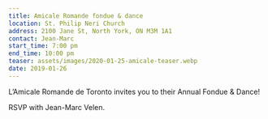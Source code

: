 ```yaml
---
title: Amicale Romande fondue & dance
location: St. Philip Neri Church
address: 2100 Jane St, North York, ON M3M 1A1
contact: Jean-Marc
start_time: 7:00 pm
end_time: 10:00 pm
teaser: assets/images/2020-01-25-amicale-teaser.webp
date: 2019-01-26
---
```


L’Amicale Romande de Toronto invites you to their Annual Fondue & Dance!

RSVP with Jean-Marc Velen.
